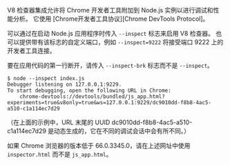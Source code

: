 
V8 检查器集成允许将 Chrome 开发者工具附加到 Node.js 实例以进行调试和性能分析。 
它使用 [Chrome开发者工具协议][Chrome DevTools Protocol]。

可以通过在启动 Node.js 应用程序时传入 `--inspect` 标志来启用 V8 检查器。 
也可以提供带有该标志的自定义端口，例如 `--inspect=9222` 将接受端口 9222 上的开发者工具连接。

要在应用代码的第一行断开，请传入 `--inspect-brk` 标志而不是 `--inspect`。

```console
$ node --inspect index.js
Debugger listening on 127.0.0.1:9229.
To start debugging, open the following URL in Chrome:
    chrome-devtools://devtools/bundled/js_app.html?experiments=true&v8only=true&ws=127.0.0.1:9229/dc9010dd-f8b8-4ac5-a510-c1a114ec7d29
```

（在上面的示例中，URL 末尾的 UUID dc9010dd-f8b8-4ac5-a510-c1a114ec7d29 是动态生成的，它在不同的调试会话中会有所不同。）

如果 Chrome 浏览器的版本低于 66.0.3345.0，请在上述网址中使用 `inspector.html` 而不是 `js_app.html`。


